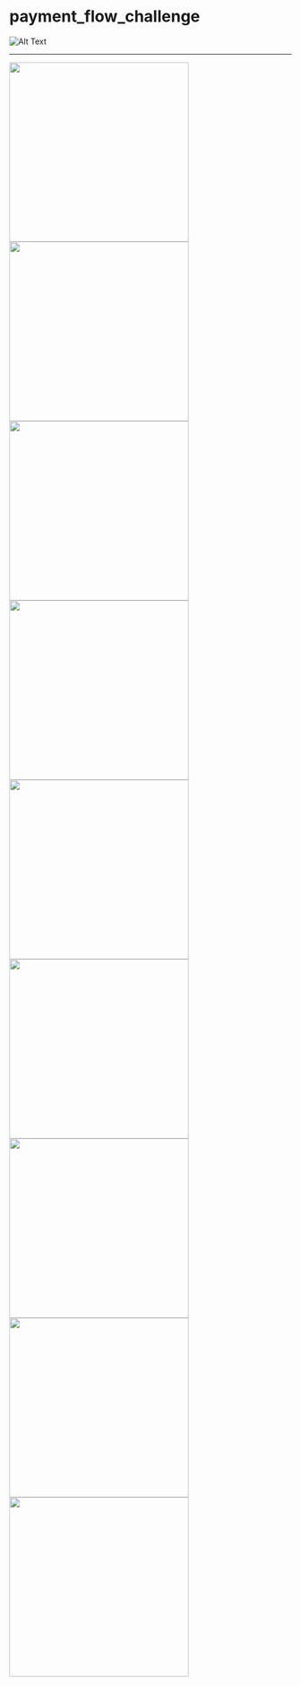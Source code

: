 # payment_flow_challenge

![Alt Text](https://github.com/shiburagi/payment_flow_challenge/blob/master-v2/preview/gif/preview-1.gif?raw=true)

---

<div>
<img src="https://github.com/shiburagi/payment_flow_challenge/blob/master-v2/preview/images/preview-1.png?raw=true" width="320px"/>

<img src="https://github.com/shiburagi/payment_flow_challenge/blob/master-v2/preview/images/preview-2.png?raw=true" width="320px"/>

<img src="https://github.com/shiburagi/payment_flow_challenge/blob/master-v2/preview/images/preview-3.png?raw=true" width="320px"/>


<img src="https://github.com/shiburagi/payment_flow_challenge/blob/master-v2/preview/images/preview-4.png?raw=true" width="320px"/>

<img src="https://github.com/shiburagi/payment_flow_challenge/blob/master-v2/preview/images/preview-5.png?raw=true" width="320px"/>

<img src="https://github.com/shiburagi/payment_flow_challenge/blob/master-v2/preview/images/preview-6.png?raw=true" width="320px"/>

<img src="https://github.com/shiburagi/payment_flow_challenge/blob/master-v2/preview/images/preview-7.png?raw=true" width="320px"/>


<img src="https://github.com/shiburagi/payment_flow_challenge/blob/master-v2/preview/images/preview-8.png?raw=true" width="320px"/>


<img src="https://github.com/shiburagi/payment_flow_challenge/blob/master-v2/preview/images/preview-9.png?raw=true" width="320px"/>



</div>
